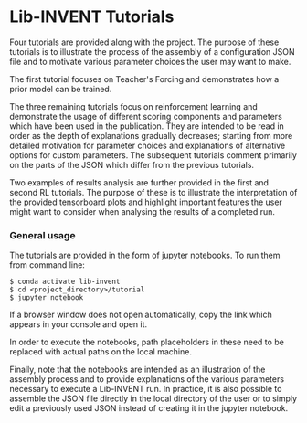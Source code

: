 Lib-INVENT Tutorials
=======================================================================================================================================
Four tutorials are provided along with the project. The purpose of these tutorials is to illustrate the process of the 
assembly of a configuration JSON file and to motivate various parameter choices the user may want to make.

The first tutorial focuses on Teacher's Forcing and demonstrates how a prior model can be trained.

The three remaining tutorials focus on reinforcement learning and demonstrate the usage of different scoring components
and parameters which have been used in the publication. They are intended to be read in order as the depth of explanations
gradually decreases; starting from more detailed motivation for parameter choices and explanations of alternative options
for custom parameters. The subsequent tutorials comment primarily on the parts of the JSON which differ from the previous 
tutorials.

Two examples of results analysis are further provided in the first and second RL tutorials. The purpose of these is to
illustrate the interpretation of the provided tensorboard plots and highlight important features the user might want to
consider when analysing the results of a completed run.

### General usage
The tutorials are provided in the form of jupyter notebooks. To run them from command line:

`$ conda activate lib-invent` \
`$ cd <project_directory>/tutorial`\
`$ jupyter notebook`

If a browser window does not open automatically, copy the link which appears in your console and open it.

In order to execute the notebooks, path placeholders in these need to be replaced with actual paths on the local machine.

Finally, note that the notebooks are intended as an illustration of the assembly process and to provide explanations of the various
parameters necessary to execute a Lib-INVENT run. In practice, it is also possible to assemble the JSON file directly in
the local directory of the user or to simply edit a previously used JSON instead of creating it in the jupyter notebook.